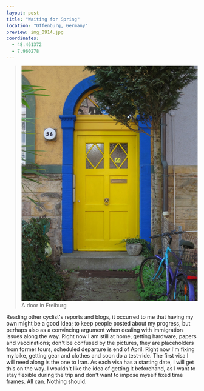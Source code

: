 ```yaml
---
layout: post
title: "Waiting for Spring"
location: "Offenburg, Germany"
preview: img_0914.jpg
coordinates:
  - 48.461372
  - 7.960278
---
```


> ![A door in Freiburg](/images/img_0914.jpg)
A door in Freiburg

Reading other cyclist's reports and blogs, it occurred to me that having my own might be a good idea; to keep people posted about my progress, but perhaps also as a convincing argument when dealing with immigration issues along the way. Right now I am still at home, getting hardware, papers and vaccinations; don't be confused by the pictures, they are placeholders from former tours, scheduled departure is end of April. Right now I'm fixing my bike, getting gear and clothes and soon do a test-ride. The first visa I will need along is the one to Iran. As each visa has a starting date, I will get this on the way. I wouldn't like the idea of getting it beforehand, as I want to stay flexible during the trip and don't want to impose myself fixed time frames. All can. Nothing should.
